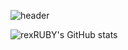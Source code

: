 ![header](https://capsule-render.vercel.app/api?type=waving&color=auto&height=300&section=header&text=반갑습니다!%20&fontSize=90)

![rexRUBY's GitHub stats](https://github-readme-stats.vercel.app/api?username=rexRUBY&hide=contribs,prs)

